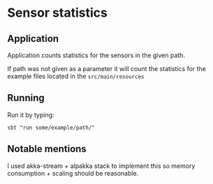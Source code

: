 # Sensor statistics

## Application
Application counts statistics for the sensors in the given path. 

If path was not given as a parameter it will count the statistics for the example files located in the `src/main/resources`

## Running
Run it by typing:
```
sbt "run some/example/path/"
```

## Notable mentions
I used akka-stream + alpakka stack to implement this so memory consumption + scaling should be reasonable.


